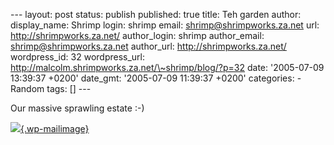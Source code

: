--- layout: post status: publish published: true title: Teh garden
author: display\_name: Shrimp login: shrimp email:
shrimp@shrimpworks.za.net url: http://shrimpworks.za.net/ author\_login:
shrimp author\_email: shrimp@shrimpworks.za.net author\_url:
http://shrimpworks.za.net/ wordpress\_id: 32 wordpress\_url:
http://malcolm.shrimpworks.za.net/\~shrimp/blog/?p=32 date: '2005-07-09
13:39:37 +0200' date\_gmt: '2005-07-09 11:39:37 +0200' categories: -
Random tags: \[\] ---

Our massive sprawling estate :-)

[![](http://shrimpworks.za.net/wp-photos/thumb.20050709-134141-1.jpg){.wp-mailimage}](http://shrimpworks.za.net/wp-photos/20050709-134141-1.jpg)
